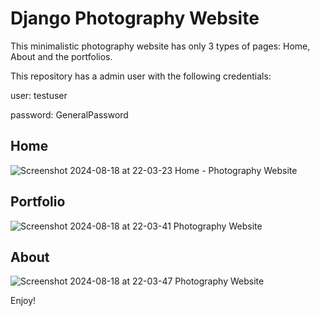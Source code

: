 # Django Photography Website

This minimalistic photography website has only 3 types of pages: Home, About and the portfolios.

This repository has a admin user with the following credentials:

user: testuser

password: GeneralPassword

## Home

![Screenshot 2024-08-18 at 22-03-23 Home - Photography Website](https://github.com/user-attachments/assets/99ed99b0-101e-47d3-aba4-a82655e26a82)

## Portfolio

![Screenshot 2024-08-18 at 22-03-41 Photography Website](https://github.com/user-attachments/assets/747f3f56-950a-4a9e-bf0b-19e5558bc648)

## About

![Screenshot 2024-08-18 at 22-03-47 Photography Website](https://github.com/user-attachments/assets/c5495a96-e4b2-4c00-9d4d-1a28198e964b)


Enjoy!

